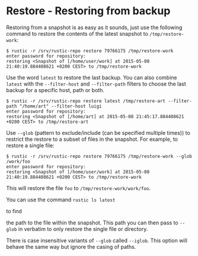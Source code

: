 # Restore - Restoring from backup

Restoring from a snapshot is as easy as it sounds, just use the following
command to restore the contents of the latest snapshot to `/tmp/restore-work`:

```console
$ rustic -r /srv/rustic-repo restore 79766175 /tmp/restore-work
enter password for repository:
restoring <Snapshot of [/home/user/work] at 2015-05-08 21:40:19.884408621 +0200 CEST> to /tmp/restore-work
```

Use the word `latest` to restore the last backup. You can also combine `latest`
with the `--filter-host` and `--filter-path` filters to choose the last backup for a specific
host, path or both.

```console
$ rustic -r /srv/rustic-repo restore latest /tmp/restore-art --filter-path "/home/art" --filter-host luigi
enter password for repository:
restoring <Snapshot of [/home/art] at 2015-05-08 21:45:17.884408621 +0200 CEST> to /tmp/restore-art
```

Use `--glob` (pattern to exclude/include (can be specified multiple times))
to restrict the restore to a subset of files in the snapshot.
For example, to restore a single file:

```console
$ rustic -r /srv/rustic-repo restore 79766175 /tmp/restore-work --glob /work/foo
enter password for repository:
restoring <Snapshot of [/home/user/work] at 2015-05-08 21:40:19.884408621 +0200 CEST> to /tmp/restore-work
```

This will restore the file `foo` to `/tmp/restore-work/work/foo`.

You can use the command `rustic ls latest`

<!-- TODO: or `rustic find foo` (rustic find not implemented yet) --> to find

the path to the file within the snapshot. This path you can then pass to
`--glob` in verbatim to only restore the single file or directory.

There is case insensitive variants of `--glob` called
`--iglob`. This option will behave the same way but ignore
the casing of paths.
